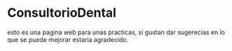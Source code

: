 # ConsultorioDental

esto es una pagina web para unas practicas, si gustan dar sugerecias en lo que se puede mejorar estaria agradecido.